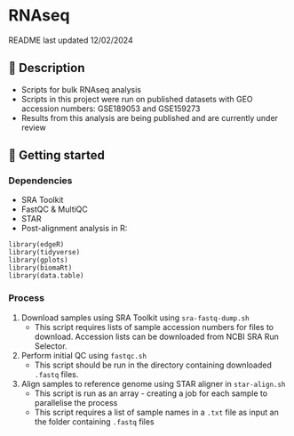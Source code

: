 # RNAseq
README last updated 12/02/2024
## 📝 Description
- Scripts for bulk RNAseq analysis
- Scripts in this project were run on published datasets with GEO accession numbers: GSE189053 and GSE159273
- Results from this analysis are being published and are currently under review
## 🔩 Getting started
### Dependencies
- SRA Toolkit
- FastQC & MultiQC
- STAR
- Post-alignment analysis in R:
```
library(edgeR)
library(tidyverse)
library(gplots)
library(biomaRt)
library(data.table)
```
### Process
1. Download samples using SRA Toolkit using `sra-fastq-dump.sh`
   - This script requires lists of sample accession numbers for files to download. Accession lists can be downloaded from NCBI SRA Run Selector.
2. Perform initial QC using `fastqc.sh`
   - This script should be run in the directory containing downloaded `.fastq` files.
3. Align samples to reference genome using STAR aligner in `star-align.sh`
   - This script is run as an array - creating a job for each sample to parallelise the process
   - This script requires a list of sample names in a `.txt` file as input an the folder containing `.fastq` files 

